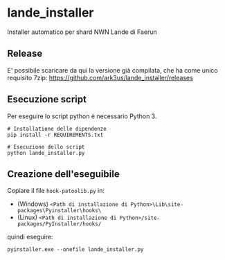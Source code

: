 # lande_installer
Installer automatico per shard NWN Lande di Faerun

## Release

E' possibile scaricare da qui la versione già compilata, che ha come unico requisito 7zip:
https://github.com/ark3us/lande_installer/releases

## Esecuzione script

Per eseguire lo script python è necessario Python 3.
```
# Installatione delle dipendenze
pip install -r REQUIREMENTS.txt

# Esecuzione dello script
python lande_installer.py
```

## Creazione dell'eseguibile

Copiare il file `hook-patoolib.py` in:

- (Windows) `<Path di installazione di Python>\Lib\site-packages\Pyinstaller\hooks\`
- (Linux) `<Path di installazione di Python>/site-packages/PyInstaller/hooks/`

quindi eseguire:
```
pyinstaller.exe --onefile lande_installer.py
```
